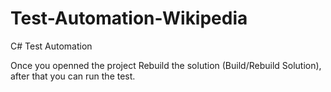 # Test-Automation-Wikipedia
C# Test Automation

Once you openned the project Rebuild the solution (Build/Rebuild Solution), after that you can run the test.
